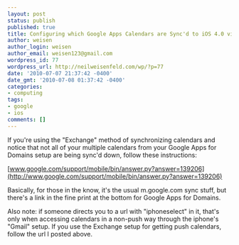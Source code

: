 ```yaml
---
layout: post
status: publish
published: true
title: Configuring which Google Apps Calendars are Sync'd to iOS 4.0 via ActiveSync
author: weisen
author_login: weisen
author_email: weisen123@gmail.com
wordpress_id: 77
wordpress_url: http://neilweisenfeld.com/wp/?p=77
date: '2010-07-07 21:37:42 -0400'
date_gmt: '2010-07-08 01:37:42 -0400'
categories:
- computing
tags:
- google
- ios
comments: []
---
```

If you're using the "Exchange" method of synchronizing calendars
and notice that not all of your multiple calendars from your Google
Apps for Domains setup are being sync'd down, follow these instructions:

[www.google.com/support/mobile/bin/answer.py?answer=139206](http://www.google.com/support/mobile/bin/answer.py?answer=139206)

Basically, for those in the know, it's the usual m.google.com sync
stuff, but there's a link in the fine print at the bottom for Google
Apps for Domains.

Also note: if someone directs you to a url with "iphoneselect" in
it, that's only when accessing calendars in a non-push way through
the iphone's "Gmail" setup. If you use the Exchange setup for getting
push calendars, follow the url I posted above.

